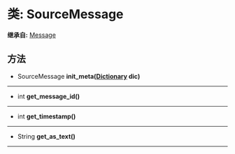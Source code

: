 # 类: SourceMessage  
  
**继承自:** [Message](Message.md)  
  
## 方法 
  
- SourceMessage **init_meta([Dictionary](https://docs.godotengine.org/en/latest/classes/class_dictionary.html) dic)**  
  
---  
  
- int **get_message_id()**  
  
---  
  
- int **get_timestamp()**  
  
---  
  
- String **get_as_text()**  
  
---  
  

